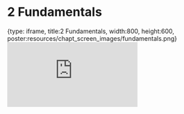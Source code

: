 # 2 Fundamentals
 
{type: iframe, title:2 Fundamentals, width:800, height:600, poster:resources/chapt_screen_images/fundamentals.png}
![](https://hutchdatascience.org/Intermediate_R/no_toc/fundamentals.html)
 

 
